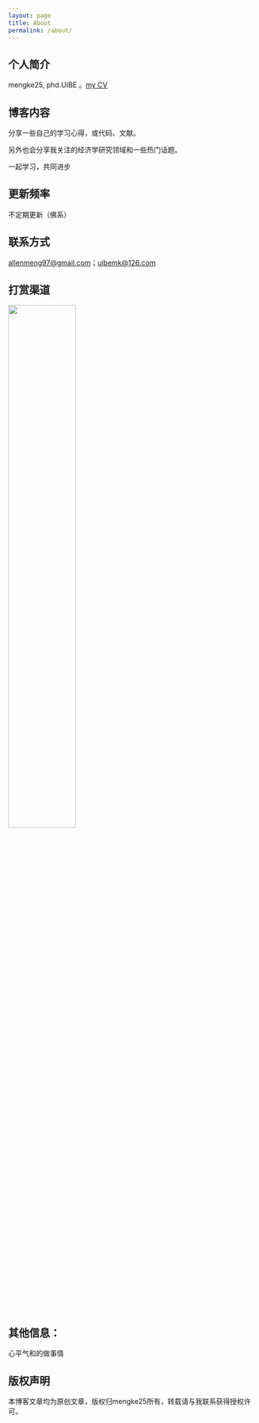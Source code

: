 ```yaml
---
layout: page
title: About
permalink: /about/
---
```


## 个人简介

mengke25, phd.UIBE 。[my CV](https://mengke25.github.io/cv/cv_mengke25_english2.html)

## 博客内容

分享一些自己的学习心得，或代码、文献。

另外也会分享我关注的经济学研究领域和一些热门话题。

一起学习，共同进步


## 更新频率

不定期更新（佛系）

## 联系方式

allenmeng97@gmail.com；uibemk@126.com

## 打赏渠道

<img src="https://mengke25.github.io/images/dashang.png" style="width: 52%; height: auto;">


## 其他信息： 

心平气和的做事情

## 版权声明

本博客文章均为原创文章，版权归mengke25所有，转载请与我联系获得授权许可。

